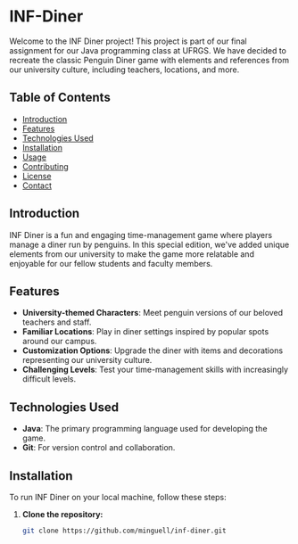 # INF-Diner

Welcome to the INF Diner project! This project is part of our final assignment for our Java programming class at UFRGS. We have decided to recreate the classic Penguin Diner game with elements and references from our university culture, including teachers, locations, and more.

## Table of Contents

- [Introduction](#introduction)
- [Features](#features)
- [Technologies Used](#technologies-used)
- [Installation](#installation)
- [Usage](#usage)
- [Contributing](#contributing)
- [License](#license)
- [Contact](#contact)

## Introduction

INF Diner is a fun and engaging time-management game where players manage a diner run by penguins. In this special edition, we've added unique elements from our university to make the game more relatable and enjoyable for our fellow students and faculty members.

## Features

- **University-themed Characters**: Meet penguin versions of our beloved teachers and staff.
- **Familiar Locations**: Play in diner settings inspired by popular spots around our campus.
- **Customization Options**: Upgrade the diner with items and decorations representing our university culture.
- **Challenging Levels**: Test your time-management skills with increasingly difficult levels.

## Technologies Used

- **Java**: The primary programming language used for developing the game.
- **Git**: For version control and collaboration.

## Installation

To run INF Diner on your local machine, follow these steps:

1. **Clone the repository:**

   ```bash
   git clone https://github.com/minguell/inf-diner.git
